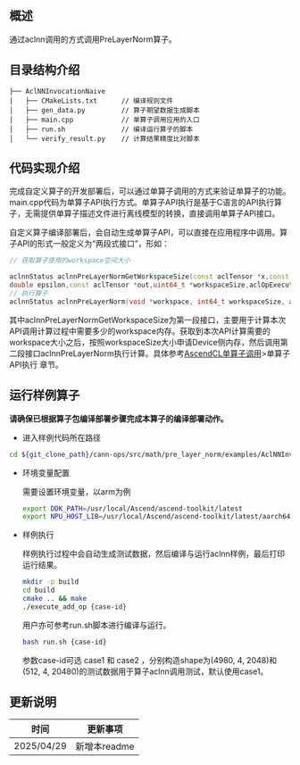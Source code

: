 ## 概述

通过aclnn调用的方式调用PreLayerNorm算子。

## 目录结构介绍

```
├── AclNNInvocationNaive
│   ├── CMakeLists.txt      // 编译规则文件
│   ├── gen_data.py         // 算子期望数据生成脚本
│   ├── main.cpp            // 单算子调用应用的入口
│   ├── run.sh              // 编译运行算子的脚本
│   └── verify_result.py    // 计算结果精度比对脚本
```

## 代码实现介绍

完成自定义算子的开发部署后，可以通过单算子调用的方式来验证单算子的功能。main.cpp代码为单算子API执行方式。单算子API执行是基于C语言的API执行算子，无需提供单算子描述文件进行离线模型的转换，直接调用单算子API接口。

自定义算子编译部署后，会自动生成单算子API，可以直接在应用程序中调用。算子API的形式一般定义为“两段式接口”，形如：

```cpp
// 获取算子使用的workspace空间大小

aclnnStatus aclnnPreLayerNormGetWorkspaceSize(const aclTensor *x,const aclTensor *y,const aclTensor *gamma,const aclTensor *beta,
double epsilon,const aclTensor *out,uint64_t *workspaceSize,aclOpExecutor **executor);
// 执行算子
aclnnStatus aclnnPreLayerNorm(void *workspace, int64_t workspaceSize, aclOpExecutor **executor, aclrtStream stream);
```

其中aclnnPreLayerNormGetWorkspaceSize为第一段接口，主要用于计算本次API调用计算过程中需要多少的workspace内存。获取到本次API计算需要的workspace大小之后，按照workspaceSize大小申请Device侧内存，然后调用第二段接口aclnnPreLayerNorm执行计算。具体参考[AscendCL单算子调用](https://hiascend.com/document/redirect/CannCommunityAscendCInVorkSingleOp)>单算子API执行 章节。

## 运行样例算子
  **请确保已根据算子包编译部署步骤完成本算子的编译部署动作。**
  
  - 进入样例代码所在路径
  
  ```bash
  cd ${git_clone_path}/cann-ops/src/math/pre_layer_norm/examples/AclNNInvocationNaive
  ```
  
  - 环境变量配置
    
    需要设置环境变量，以arm为例
    
    ```bash
    export DDK_PATH=/usr/local/Ascend/ascend-toolkit/latest
    export NPU_HOST_LIB=/usr/local/Ascend/ascend-toolkit/latest/aarch64-linux/devlib
    ```
  - 样例执行
    
    样例执行过程中会自动生成测试数据，然后编译与运行aclnn样例，最后打印运行结果。
    
    ```bash
    mkdir -p build
    cd build
    cmake .. && make
    ./execute_add_op {case-id}
    ```
    
    用户亦可参考run.sh脚本进行编译与运行。
    
    ```bash
    bash run.sh {case-id}
    ```
    
    参数case-id可选 case1 和 case2 ，分别构造shape为(4980, 4, 2048)和(512, 4, 20480)的测试数据用于算子aclnn调用测试，默认使用case1。

## 更新说明

| 时间       | 更新事项     |
| ---------- | ------------ |
| 2025/04/29 | 新增本readme |
